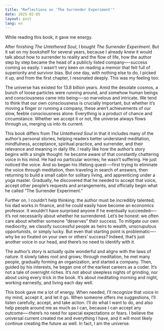 ```yaml
---
title: "Reflections on 'The Surrender Experiment'"
date: 2025-02-05
layout: post
lang: en
---
```


While reading this book, it gave me energy.

After finishing *The Untethered Soul*, I bought *The Surrender Experiment*. But it sat on my bookshelf for several years, because I already knew it would talk about how to surrender to reality and the flow of life, how the author step by step became the head of a publicly listed company—-success coming so easily. I wasn’t very keen on reading a memoir that felt full of superiority and survivor bias. But one day, with nothing else to do, I picked it up, and from the first chapter, I resonated deeply. This was my feeling too:

The universe has existed for 13.8 billion years. Amid the desolate cosmos, a bunch of loose particles were running around, and somehow human beings and consciousness came into being—-so marvelous and intricate. We tend to think that our own consciousness is crucially important, but whether it’s moving a finger or running a company, these aren’t achievements of our slow, feeble consciousness alone. Everything is a product of chance and circumstance. Whether we accept it or not, the universe always flows through us, merging us into its current.

This book differs from *The Untethered Soul* in that it includes many of the author’s personal stories, helping readers better understand meditation, mindfulness, acceptance, spiritual practice, and surrender, and their relevance and meaning in daily life. I really like how the author’s story begins with a single thought: he became aware of that constantly chattering voice in his mind. He had no particular worries; he wasn’t suffering. He just noticed the voice. And so began his lifelong quest-—first trying to eliminate the voice through meditation, then traveling in search of answers, then returning to build a small cabin for solitary living, and apprenticing under a yoga master. Gradually, he discovered that he needed to accept that voice, accept other people’s requests and arrangements, and officially begin what he called “The Surrender Experiment.”

Further on, I couldn’t help thinking: the author must be incredibly talented; his dad works in finance, and he could easily have become an economics professor. It wouldn’t have surprised anyone if he eventually succeeded—-it’s not necessarily about whether he surrendered. Let’s be honest: we often care about whether someone “deserves” their success. To mitigate our own mediocrity, we classify successful people as heirs to wealth, unscrupulous opportunists, or simply lucky. But even that starting point is problematic—-why be so fixated on your own or others’ success? Indeed, that’s just another voice in our head, and there’s no need to identify with it.

The author’s story is actually quite wonderful and aligns with the laws of nature. It slowly takes root and grows; through meditation, he met many people, gradually forming an organization, and started a company. Then, guided by his interests, he began one of the earliest careers as a coder. It’s not a tale of overnight riches. It’s not about sleepless nights of grinding, nor about using every trick in the book. It’s about meditating morning and night, working earnestly, and living each day well.

This book gave me a lot of energy. When needed, I’ll recognize that voice in my mind, accept it, and let it go. When someone offers me suggestions, I’ll listen carefully, accept, and take action. I’ll do what I want to do, and also help people around me as much as I can, because I can accept any outcome—-there’s no need for special expectations or fears. I believe the universal current created me and everything I have, and it will most likely continue creating the future as well. In fact, I am the universe.